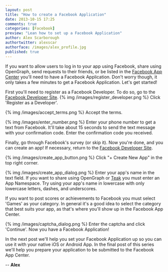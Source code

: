 ```yaml
---
layout: post
title: "How to create a Facebook Application"
date: 2013-10-15 17:25
comments: true
categories: [Facebook]
preview: "Lean how to set up a Facebook Application"
author: Alex Scarborough
authortwitter: alexscar
authorface: /images/alex_profile.jpg
published: true
---
```


If you want to allow users to log in to your app using Facebook, share using OpenGraph, send requests to their friends, or be listed in the [Facebook App Center](http://www.facebook.com/appcenter) you'll need to have a Facebook Application. Don't worry though, it only takes a few minutes to get a Facebook Application. Let's get started!

First you'll need to register as a Facebook Developer. To do so, go to the [Facebook Developer Site](https://developers.facebook.com/apps).
{% img /images/register_developer.png %}
Click 'Register as a Developer'.

{% img /images/accept_terms.png %}
Accept the terms.

{% img /images/enter_number.png %}
Enter your phone number to get a text from Facebook. It'll take about 15 seconds to send the text message with your confirmation code. Enter the confirmation code you received.

Finally, go through Facebook's survey (or skip it). Now you're done, and you can create an app! If necessary, return to the [Facebook Developer Site](https://developers.facebook.com/apps).

{% img /images/create_app_button.png %}
Click "+ Create New App" in the top right corner.

{% img /images/create_app_dialog.png %}
Enter your app's name in the text field. If you want to share using OpenGraph or [Teak](https://teak.io) you must enter an App Namespace. Try using your app's name in lowercase with only lowercase letters, dashes, and underscores. 

If you want to post scores or achievements to Facebook you must select 'Games' as your category. In general it's a good idea to select the category that best suits your app, as that's where you'll show up in the Facebook App Center.

{% img /images/captcha_dialog.png %}
Enter the captcha and click 'Continue'. Now you have a Facebook Application!

In the next post we'll help you set your Facebook Application up so you can use it with your native iOS or Android App.
In the final post of this series we'll help you prepare your application to be submitted to the Facebook App Center.

-- __Alex__